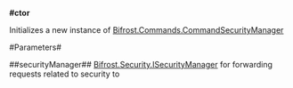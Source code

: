 **#ctor**

Initializes a new instance of [Bifrost.Commands.CommandSecurityManager](Bifrost.Commands.CommandSecurityManager)

#Parameters#


##securityManager##
[Bifrost.Security.ISecurityManager](Bifrost.Security.ISecurityManager) for forwarding requests related to security to
